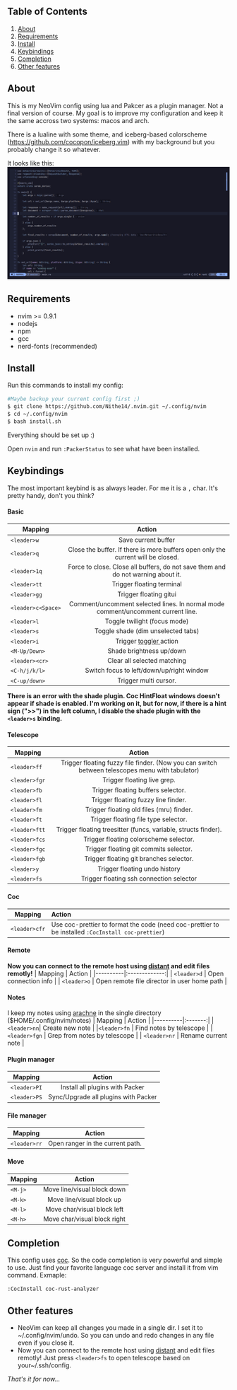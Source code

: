 ## Table of Contents
1. [About](#about)
2. [Requirements](#requirements)
3. [Install](#install)
4. [Keybindings](#keybindings)
5. [Completion](#completion)
6. [Other features](#other-features)

## About 
This is my NeoVim config using lua and Pakcer as a plugin manager.  Not a final version of course. My goal is to improve my configuration and keep it the same accross two systems: macos and arch. 

There is a lualine with some theme, and iceberg-based colorscheme (https://github.com/cocopon/iceberg.vim) with my background but you probably change it so whatever.

It looks like this:
![preview](./assets/styles.png)
## Requirements
- nvim >= 0.9.1
- nodejs
- npm
- gcc
- nerd-fonts (recommended)

## Install
Run this commands to install my config:
```bash
#Maybe backup your current config first ;)
$ git clone https://github.com/Nithe14/.nvim.git ~/.config/nvim
$ cd ~/.config/nvim
$ bash install.sh
```
Everything should be set up :)

Open `nvim` and run `:PackerStatus` to see what have been installed.

## Keybindings
The most important keybind is as always leader. For me it is a `,` char. It's pretty handy, don't you think?

#### Basic
| Mapping  |      Action   |
|----------|:-------------:|
| `<leader>w` |  Save current buffer |
| `<leader>q` |  Close the buffer. If there is more buffers open only the current will be closed. |
| `<leader>1q` | Force to close. Close all buffers, do not save them and do not warning about it.|
| `<leader>tt` | Trigger floating terminal |
|`<leader>gg`| Trigger floating gitui |
|`<leader>c<Space>` | Comment/uncomment selected lines. In normal mode comment/uncomment current line. |
|`<leader>l` | Toggle twilight (focus mode) |
|`<leader>s` | Toggle shade (dim unselected tabs)|
|`<leader>i` | Trigger [ toggler ](https://github.com/nguyenvukhang/nvim-toggler) action |
|`<M-Up/Down>` | Shade brightness up/down |
|`<leader><cr>` | Clear all selected matching |
| `<C-h/j/k/l>` | Switch focus to left/down/up/right window |
|`<C-up/down>` | Trigger multi cursor. |


**There is an error with the shade plugin. Coc HintFloat windows doesn't appear if shade is enabled. I'm working on it, but for now, if there is a hint sign (">>") in the left column, I disable the shade plugin with the `<leader>s` binding.**
#### Telescope 

| Mapping  |      Action   |
|----------|:-------------:|
| `<leader>ff` | Trigger floating fuzzy file finder. (Now you can switch between telescopes menu with tabulator)|
|`<leader>fgr` | Trigger floating live grep. | 
|`<leader>fb` | Trigger floating buffers selector. |
|`<leader>fl` | Trigger floating fuzzy line finder. |
|`<leader>fm` | Trigger floating old files (mru) finder. |
|`<leader>ft` | Trigger floating file type selector. |
|`<leader>ftt` | Trigger floating treesitter (funcs, variable, structs finder). |
|`<leader>fcs` | Trigger floating colorscheme selector. |
|`<leader>fgc` | Trigger floating git commits selector. |
|`<leader>fgb` | Trigger floating git branches selector. |
| `<leader>y` | Trigger floating undo history |
| `<leader>fs` | Trigger floating ssh connection selector |

#### Coc
| Mapping | Action |
|---------|:-------|
| `<leader>cfr` | Use coc-prettier to format the code (need coc-prettier to be installed `:CocInstall coc-prettier`) |


#### Remote
**Now you can connect to the remote host using [distant](https://github.com/chipsenkbeil/distant.nvim) and edit files remotly!**
| Mapping | Action |
|----------|:-------------:|
| `<leader>d` | Open connection info |
| `<leader>o` | Open remote file director in user home path |

#### Notes
I keep my notes using [arachne](https://github.com/oem/arachne.nvim) in the single directory ($HOME/.config/nvim/notes)
| Mapping  | Action  |
|----------|:-------:|
|`<leader>nn`| Create new note |
|`<leader>fn` | Find notes by telescope |
| `<leader>fgn` | Grep from notes by telescope |
| `<leader>nr` | Rename current note |

#### Plugin manager
| Mapping  |    Action     |
|----------|:-------------:|
|`<leader>PI`| Install all plugins with Packer|
| `<leader>PS`| Sync/Upgrade all plugins with Packer|

#### File manager
| Mapping  |      Action   |
|----------|:-------------:|
|`<leader>rr` | Open ranger in the current path. |

#### Move
| Mapping  |      Action   |
|----------|:-------------:|
|`<M-j>` | Move line/visual block down |
|`<M-k>` | Move line/visual block up |
|`<M-l>` | Move char/visual block left |
|`<M-h>` | Move char/visual block right |

## Completion 
This config uses [coc](https://github.com/neoclide/coc.nvim). So the code completion is very powerful and simple to use. Just find your favorite language coc server and install it from vim command. Exmaple:
```vim
:CocInstall coc-rust-analyzer
```
## Other features 
- NeoVim can keep all changes you made in a single dir. I set it to ~/.config/nvim/undo. So you can undo and redo changes in any file even if you close it.
- Now you can connect to the remote host using [distant](https://github.com/chipsenkbeil/distant.nvim) and edit files remotly! Just press `<leader>fs` to open telescope based on your~/.ssh/config. 

_That's it for now..._
